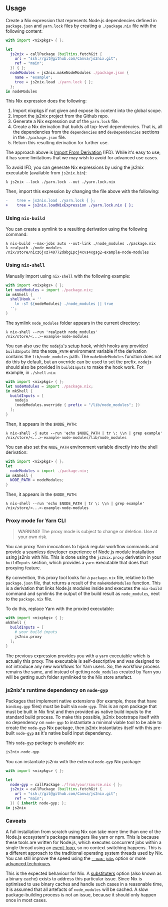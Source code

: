 ## Usage

Create a Nix expression that represents Node.js dependencies defined in `package.json` and `yarn.lock` files by creating a `./package.nix` file with the following content:

```nix
with import <nixpkgs> { };

let
  js2nix = callPackage (builtins.fetchGit {
    url = "ssh://git@github.com/Canva/js2nix.git";
    ref = "main";
  }) { };
  nodeModules = js2nix.makeNodeModules ./package.json {
    name = "example";
    tree = js2nix.load ./yarn.lock { };
  };
in nodeModules
```

This Nix expression does the following:

1. Import nixpkgs if not given and expose its content into the global scope.
1. Import the js2nix project from the Github repo.
1. Generate a Nix expression out of the `yarn.lock` file.
1. Create a Nix derivation that builds all top-level dependencies. That is, all the dependencies from the `dependencies` and `devDependencies` sections in the `./package.json` file.
1. Return this resulting derivation for further use.

The approach above is [Import From Derivation](https://nixos.wiki/wiki/Import_From_Derivation) (IFD). While it's easy to use, it has some limitations that we may wish to avoid for advanced use cases. 

To avoid IFD, you can generate Nix expressions by using the js2nix executable (available from `js2nix.bin`):

```
λ js2nix --lock ./yarn.lock --out ./yarn.lock.nix
```

Then, import this expression by changing the file above with the following:

```diff
-    tree = js2nix.load ./yarn.lock { };
+    tree = js2nix.loadNixExpression ./yarn.lock.nix { };
```

### Using `nix-build`

You can create a symlink to a resulting derivation using the following command:

```
λ nix-build --max-jobs auto --out-link ./node_modules ./package.nix
λ realpath ./node_modules
/nix/store/nicz6jxz740772d9bg1pcj4cvs4xgsg2-example-node-modules
```

### Using `nix-shell`

Manually import using `nix-shell` with the following example:

```nix
with import <nixpkgs> { };
let nodeModules = import ./package.nix;
in mkShell {
  shellHook = ''
    ln -sT ${nodeModules} ./node_modules || true
  '';
}
```

The symlink `node_modules` folder appears in the current directory:

```
λ nix-shell --run 'realpath node_modules'
/nix/store/<...>-example-node-modules
```

You can also use the [`nodejs`'s setup hook](https://github.com/NixOS/nixpkgs/blob/046f091/pkgs/development/web/nodejs/setup-hook.sh#L2), which hooks any provided `buildInputs` into the `NODE_PATH` environment variable if the derivation contains the `lib/node_modules` path. The `makeNodeModules` function does not do this by default, but an override can be used to set the prefix. `nodejs` should also be provided in `buildInputs` to make the hook work. For example, in `./shell.nix`:

```nix
with import <nixpkgs> { };
let nodeModules = import ./package.nix;
in mkShell {
  buildInputs = [
    nodejs
    (nodeModules.override { prefix = "/lib/node_modules"; })
  ];
}
```

Then, it appears in the `$NODE_PATH`:

```
λ nix-shell -j auto --run 'echo $NODE_PATH | tr \: \\n | grep example'
/nix/store/<...>-example-node-modules/lib/node_modules
```

You can also set the `NODE_PATH` environment variable directly into the shell derivation:

```nix
with import <nixpkgs> { };
let
  nodeModules = import ./package.nix;
in mkShell {
  NODE_PATH = nodeModules;
}
```

Then, it appears in the `$NODE_PATH`:

```
λ nix-shell --run 'echo $NODE_PATH | tr \: \\n | grep example'
/nix/store/<...>-example-node-modules
```

### Proxy mode for Yarn CLI

> WARNING! The proxy mode is subject to change or deletion. Use at your own risk.

You can proxy Yarn invocations to hijack regular workflow commands and provide a seamless developer experience of Node.js module installation using js2nix with Nix. This is done using the `js2nix.proxy` derivation in your `buildInputs` section, which provides a `yarn` executable that does that proxying feature.

By convention, this proxy tool looks for a `package.nix` file, relative to the `package.json` file, that returns a result of the `makeNodeModules` function. This is a derivation that links Node.js modules inside and executes the `nix-build` command and symlinks the output of the build result as `node_modules`, next to the `package.nix` file.

To do this, replace Yarn with the proxied executable:

```nix
with import <nixpkgs> { };
mkShell {
  buildInputs = [
    # your build inputs
    js2nix.proxy
  ];
}
```

The previous expression provides you with a `yarn` executable which is actually this proxy. The executable is self-descriptive and was designed to not introduce any new workflows for Yarn users. So, the workflow process remains the same, and instead of getting `node_modules` created by Yarn you will be getting such folder symlinked to the Nix store artefact.


### js2nix's runtime dependency on `node-gyp`

Packages that implement native extensions (for example, those that have `binding.gyp` files) must be built via `node-gyp`. This is an npm package that must be built in Nix first and then provided as native build inputs to the standard build process. To make this possible, js2nix bootstraps itself with no dependency on `node-gyp` to instantiate a minimal viable tool to be able to create the `node-gyp` Nix package, then js2nix instantiates itself with this pre-built `node-gyp` as it's native build input dependency.

This `node-gyp` package is available as:

```nix
js2nix.node-gyp
```

You can instantiate js2nix with the external `node-gyp` Nix package:

```nix
with import <nixpkgs> { };

let
  node-gyp = callPackage ./from/your/source.nix { };
  js2nix = callPackage (builtins.fetchGit {
    url = "ssh://git@github.com/Canva/js2nix.git";
    ref = "main";
  }) { inherit node-gyp; };
in js2nix
```

### Caveats

A full installation from scratch using Nix can take more time than one of the Node.js ecosystem's package managers like yarn or npm. This is because these tools are written for Node.js, which executes concurrent jobs within a single thread using an [event-loop](https://nodejs.dev/learn/the-nodejs-event-loop), so no context switching happens. This is a different approach to the traditional operating system threads used by Nix. You can still improve the speed using the [`--max-jobs`](https://nixos.org/manual/nix/stable/#opt-max-jobs) option or more [advanced techniques](https://nixos.org/manual/nix/unstable/advanced-topics/cores-vs-jobs.html).

This is the expected behaviour for Nix. A [substituters](https://nixos.org/manual/nix/stable/#conf-substituters) option (also known as a binary cache) exists to address this particular issue. Since Nix is optimised to use binary caches and handle such cases in a reasonable time, it is assumed that all artefacts of `node_modules` will be cached. A slow package-building process is not an issue, because it should only happen once in most cases.

[yarn]: https://classic.yarnpkg.com
[npm]: https://npmjs.com